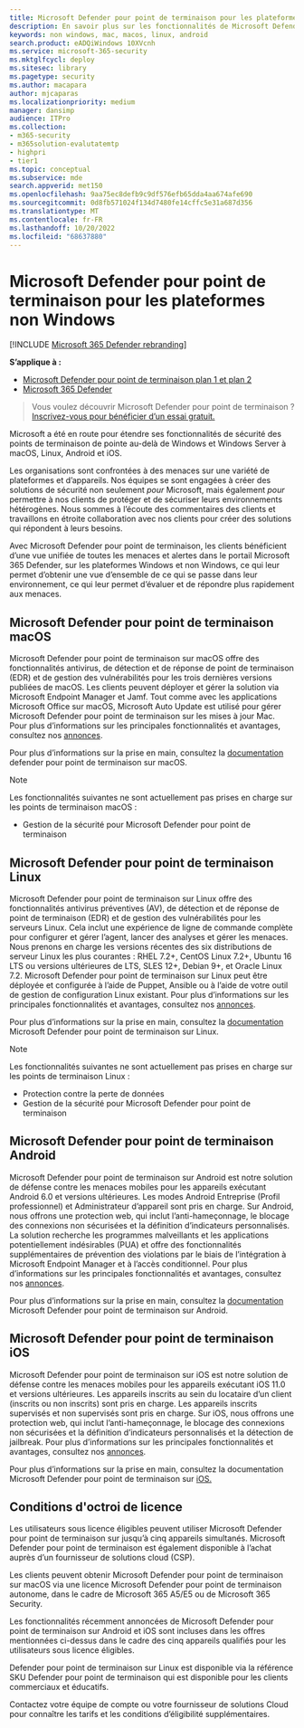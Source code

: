 ```yaml
---
title: Microsoft Defender pour point de terminaison pour les plateformes non Windows
description: En savoir plus sur les fonctionnalités de Microsoft Defender pour point de terminaison pour les plateformes non Windows
keywords: non windows, mac, macos, linux, android
search.product: eADQiWindows 10XVcnh
ms.service: microsoft-365-security
ms.mktglfcycl: deploy
ms.sitesec: library
ms.pagetype: security
ms.author: macapara
author: mjcaparas
ms.localizationpriority: medium
manager: dansimp
audience: ITPro
ms.collection:
- m365-security
- m365solution-evalutatemtp
- highpri
- tier1
ms.topic: conceptual
ms.subservice: mde
search.appverid: met150
ms.openlocfilehash: 9aa75ec8defb9c9df576efb65dda4aa674afe690
ms.sourcegitcommit: 0d8fb571024f134d7480fe14cffc5e31a687d356
ms.translationtype: MT
ms.contentlocale: fr-FR
ms.lasthandoff: 10/20/2022
ms.locfileid: "68637880"
---
```

# <a name="microsoft-defender-for-endpoint-for-non-windows-platforms"></a>Microsoft Defender pour point de terminaison pour les plateformes non Windows

[!INCLUDE [Microsoft 365 Defender rebranding](../../includes/microsoft-defender.md)]

**S’applique à :**
- [Microsoft Defender pour point de terminaison plan 1 et plan 2](https://go.microsoft.com/fwlink/p/?linkid=2154037)
- [Microsoft 365 Defender](https://go.microsoft.com/fwlink/?linkid=2118804)

> Vous voulez découvrir Microsoft Defender pour point de terminaison ? [Inscrivez-vous pour bénéficier d’un essai gratuit.](https://signup.microsoft.com/create-account/signup?products=7f379fee-c4f9-4278-b0a1-e4c8c2fcdf7e&ru=https://aka.ms/MDEp2OpenTrial?ocid=docs-wdatp-exposedapis-abovefoldlink)

Microsoft a été en route pour étendre ses fonctionnalités de sécurité des points de terminaison de pointe au-delà de Windows et Windows Server à macOS, Linux, Android et iOS.

Les organisations sont confrontées à des menaces sur une variété de plateformes et d’appareils. Nos équipes se sont engagées à créer des solutions de sécurité non seulement *pour* Microsoft, mais également *pour* permettre à nos clients de protéger et de sécuriser leurs environnements hétérogènes. Nous sommes à l’écoute des commentaires des clients et travaillons en étroite collaboration avec nos clients pour créer des solutions qui répondent à leurs besoins.

Avec Microsoft Defender pour point de terminaison, les clients bénéficient d’une vue unifiée de toutes les menaces et alertes dans le portail Microsoft 365 Defender, sur les plateformes Windows et non Windows, ce qui leur permet d’obtenir une vue d’ensemble de ce qui se passe dans leur environnement, ce qui leur permet d’évaluer et de répondre plus rapidement aux menaces.

## <a name="microsoft-defender-for-endpoint-on-macos"></a>Microsoft Defender pour point de terminaison macOS

Microsoft Defender pour point de terminaison sur macOS offre des fonctionnalités antivirus, de détection et de réponse de point de terminaison (EDR) et de gestion des vulnérabilités pour les trois dernières versions publiées de macOS. Les clients peuvent déployer et gérer la solution via Microsoft Endpoint Manager et Jamf. Tout comme avec les applications Microsoft Office sur macOS, Microsoft Auto Update est utilisé pour gérer Microsoft Defender pour point de terminaison sur les mises à jour Mac. Pour plus d’informations sur les principales fonctionnalités et avantages, consultez nos [annonces](https://techcommunity.microsoft.com/t5/microsoft-defender-atp/bg-p/MicrosoftDefenderATPBlog/label-name/macOS).

Pour plus d’informations sur la prise en main, consultez la [documentation](microsoft-defender-endpoint-mac.md) defender pour point de terminaison sur macOS.

> [!NOTE]
> Les fonctionnalités suivantes ne sont actuellement pas prises en charge sur les points de terminaison macOS :
>
> - Gestion de la sécurité pour Microsoft Defender pour point de terminaison

## <a name="microsoft-defender-for-endpoint-on-linux"></a>Microsoft Defender pour point de terminaison Linux

Microsoft Defender pour point de terminaison sur Linux offre des fonctionnalités antivirus préventives (AV), de détection et de réponse de point de terminaison (EDR) et de gestion des vulnérabilités pour les serveurs Linux. Cela inclut une expérience de ligne de commande complète pour configurer et gérer l’agent, lancer des analyses et gérer les menaces. Nous prenons en charge les versions récentes des six distributions de serveur Linux les plus courantes : RHEL 7.2+, CentOS Linux 7.2+, Ubuntu 16 LTS ou versions ultérieures de LTS, SLES 12+, Debian 9+, et Oracle Linux 7.2. Microsoft Defender pour point de terminaison sur Linux peut être déployée et configurée à l’aide de Puppet, Ansible ou à l’aide de votre outil de gestion de configuration Linux existant. Pour plus d’informations sur les principales fonctionnalités et avantages, consultez nos [annonces](https://techcommunity.microsoft.com/t5/microsoft-defender-atp/bg-p/MicrosoftDefenderATPBlog/label-name/Linux).

Pour plus d’informations sur la prise en main, consultez la [documentation](microsoft-defender-endpoint-linux.md) Microsoft Defender pour point de terminaison sur Linux.


> [!NOTE]
> Les fonctionnalités suivantes ne sont actuellement pas prises en charge sur les points de terminaison Linux :
>
> - Protection contre la perte de données
> - Gestion de la sécurité pour Microsoft Defender pour point de terminaison

## <a name="microsoft-defender-for-endpoint-on-android"></a>Microsoft Defender pour point de terminaison Android

Microsoft Defender pour point de terminaison sur Android est notre solution de défense contre les menaces mobiles pour les appareils exécutant Android 6.0 et versions ultérieures. Les modes Android Entreprise (Profil professionnel) et Administrateur d’appareil sont pris en charge. Sur Android, nous offrons une protection web, qui inclut l’anti-hameçonnage, le blocage des connexions non sécurisées et la définition d’indicateurs personnalisés. La solution recherche les programmes malveillants et les applications potentiellement indésirables (PUA) et offre des fonctionnalités supplémentaires de prévention des violations par le biais de l’intégration à Microsoft Endpoint Manager et à l’accès conditionnel. Pour plus d’informations sur les principales fonctionnalités et avantages, consultez nos [annonces](https://techcommunity.microsoft.com/t5/microsoft-defender-atp/bg-p/MicrosoftDefenderATPBlog/label-name/Android).

Pour plus d’informations sur la prise en main, consultez la [documentation](microsoft-defender-endpoint-android.md) Microsoft Defender pour point de terminaison sur Android.

## <a name="microsoft-defender-for-endpoint-on-ios"></a>Microsoft Defender pour point de terminaison iOS

Microsoft Defender pour point de terminaison sur iOS est notre solution de défense contre les menaces mobiles pour les appareils exécutant iOS 11.0 et versions ultérieures. Les appareils inscrits au sein du locataire d’un client (inscrits ou non inscrits) sont pris en charge. Les appareils inscrits supervisés et non supervisés sont pris en charge. Sur iOS, nous offrons une protection web, qui inclut l’anti-hameçonnage, le blocage des connexions non sécurisées et la définition d’indicateurs personnalisés et la détection de jailbreak. Pour plus d’informations sur les principales fonctionnalités et avantages, consultez nos [annonces](https://techcommunity.microsoft.com/t5/microsoft-defender-for-endpoint/bg-p/MicrosoftDefenderATPBlog/label-name/iOS).

Pour plus d’informations sur la prise en main, consultez la documentation Microsoft Defender pour point de terminaison sur [iOS.](microsoft-defender-endpoint-ios.md)

## <a name="licensing-requirements"></a>Conditions d'octroi de licence

Les utilisateurs sous licence éligibles peuvent utiliser Microsoft Defender pour point de terminaison sur jusqu’à cinq appareils simultanés. Microsoft Defender pour point de terminaison est également disponible à l’achat auprès d’un fournisseur de solutions cloud (CSP).

Les clients peuvent obtenir Microsoft Defender pour point de terminaison sur macOS via une licence Microsoft Defender pour point de terminaison autonome, dans le cadre de Microsoft 365 A5/E5 ou de Microsoft 365 Security.

Les fonctionnalités récemment annoncées de Microsoft Defender pour point de terminaison sur Android et iOS sont incluses dans les offres mentionnées ci-dessus dans le cadre des cinq appareils qualifiés pour les utilisateurs sous licence éligibles.

Defender pour point de terminaison sur Linux est disponible via la référence SKU Defender pour point de terminaison qui est disponible pour les clients commerciaux et éducatifs.

Contactez votre équipe de compte ou votre fournisseur de solutions Cloud pour connaître les tarifs et les conditions d’éligibilité supplémentaires.
